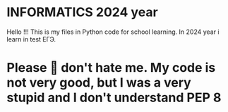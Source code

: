 # INFORMATICS 2024 year
Hello !!!
This is my files in Python code for school learning.
In 2024 year i learn in test ЕГЭ.

# Please 🙏 don't hate me. My code is not very good, but I was a very stupid and I don't understand PEP 8
